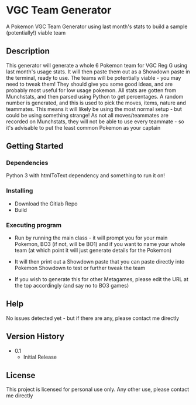 # VGC Team Generator

A Pokemon VGC Team Generator using last month's stats to build a sample (potentially!) viable team

## Description

This generator will generate a whole 6 Pokemon team for VGC Reg G using last month's usage stats. It will then paste them out as a Showdown paste in the terminal, ready to use. The teams will be potentially viable - you may need to tweak them! They should give you some good ideas, and are probably most useful for low usage pokemon.
All stats are gotten from Munchstats, and then parsed using Python to get percentages. A random number is generated, and this is used to pick the moves, items, nature and teammates. This means it will likely be using the most normal setup - but could be using something strange! 
As not all moves/teammates are recorded on Munchstats, they will not be able to use every teammate - so it's advisable to put the least common Pokemon as your captain

## Getting Started

### Dependencies

Python 3 with htmlToText dependency and something to run it on!

### Installing

* Download the Gitlab Repo
* Build

### Executing program

* Run by running the main class - it will prompt you for your main Pokemon, BO3 (if not, will be BO1) and if you want to name your whole team (at which point it will just generate details for the Pokemon)
* It will then print out a Showdown paste that you can paste directly into Pokemon Showdown to test or further tweak the team

* If you wish to generate this for other Metagames, please edit the URL at the top accordingly (and say no to BO3 games)


## Help

No issues detected yet - but if there are any, please contact me directly

## Version History

* 0.1
    * Initial Release

## License

This project is licensed for personal use only. Any other use, please contact me directly
